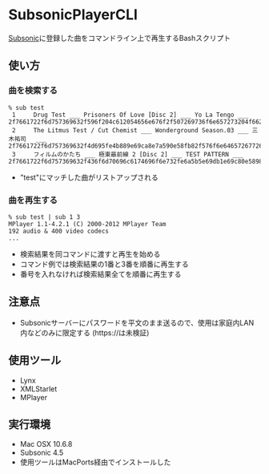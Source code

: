SubsonicPlayerCLI
=================
[Subsonic](http://www.subsonic.org/)に登録した曲をコマンドライン上で再生するBashスクリプト

## 使い方

### 曲を検索する

    % sub test
     1     Drug Test ___ Prisoners Of Love [Disc 2] ___ Yo La Tengo ___ 2f7661722f6d757369632f596f204c612054656e676f2f507269736f6e657273204f66204c6f7665205b4469736320325d2f322d3035204472756720546573742e6d3461
     2     The Litmus Test / Cut Chemist ___ Wonderground Season.03 ___ 三木祐司　 ___ 2f7661722f6d757369632f4d695fe4b889e69ca8e7a590e58fb82f576f6e64657267726f756e6420536561736f6e2e30332f343420546865204c69746d75732054657374205f20437574204368656d6973742e6d3461
     3     フィルムのかたち ___ 極東最前線 2 [Disc 2] ___ TEST PATTERN ___ 2f7661722f6d757369632f436f6d70696c6174696f6e732fe6a5b5e69db1e69c80e5898de7b79a2032205b4469736320325d2f322d313020e38395e382a3e383abe383a0e381aee3818be3819fe381a12e6d3461

- "test"にマッチした曲がリストアップされる

### 曲を再生する

    % sub test | sub 1 3
    MPlayer 1.1-4.2.1 (C) 2000-2012 MPlayer Team
    192 audio & 400 video codecs
    ...

- 検索結果を同コマンドに渡すと再生を始める
- コマンド例では検索結果の1番と3番を順番に再生する
- 番号を入れなければ検索結果全てを順番に再生する

## 注意点
- Subsonicサーバーにパスワードを平文のまま送るので、使用は家庭内LAN内などのみに限定する (https://は未検証)

## 使用ツール
- Lynx
- XMLStarlet
- MPlayer

## 実行環境
- Mac OSX 10.6.8
- Subsonic 4.5
- 使用ツールはMacPorts経由でインストールした
